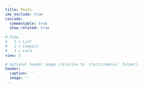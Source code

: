 ```yaml
---
title: Posts
cms_exclude: true
cascade:
  commentable: true
  show_related: true
  
# View.
#   1 = List
#   2 = Compact
#   3 = Card
view: 2

# Optional header image (relative to `static/media/` folder).
header:
  caption: ''
  image: ''
---
```

